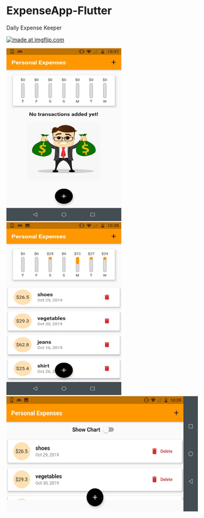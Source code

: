 # ExpenseApp-Flutter

Daily Expense Keeper 


<a href="https://imgflip.com/gif/3ess28"><img src="https://i.imgflip.com/3ess28.gif" title="made at imgflip.com"/></a>


<img src="ui-image/pic1.jpg" width="300" height="450">
<img src="ui-image/pic2.jpg" width="300" height="450">
<img src="ui-image/pic3.jpg" width="500" height="300">

